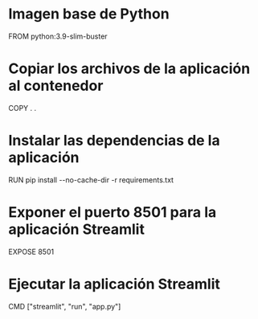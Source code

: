 # Imagen base de Python
FROM python:3.9-slim-buster

# Copiar los archivos de la aplicación al contenedor
COPY . .

# Instalar las dependencias de la aplicación
RUN pip install --no-cache-dir -r requirements.txt

# Exponer el puerto 8501 para la aplicación Streamlit
EXPOSE 8501

# Ejecutar la aplicación Streamlit
CMD ["streamlit", "run", "app.py"]